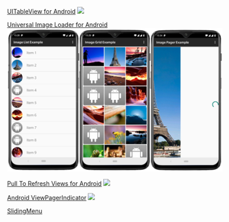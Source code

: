 [UITableView for Android](https://github.com/thiagolocatelli/android-uitableview)
![](https://a248.e.akamai.net/camo.github.com/0a19f695fcf2fb967fdbd8ab485be02ff07932aa/687474703a2f2f74686961676f2e6772656d2e696f2f696d672f6769746875622f75697461626c652d76696577332e706e67)

[Universal Image Loader for Android](https://github.com/nostra13/Android-Universal-Image-Loader)
![](https://github.com/nostra13/Android-Universal-Image-Loader/raw/master/UniversalImageLoader.png)



[Pull To Refresh Views for Android](https://github.com/chrisbanes/Android-PullToRefresh)
![](https://github.com/chrisbanes/Android-PullToRefresh/raw/master/header_graphic.png)



[Android ViewPagerIndicator](http://viewpagerindicator.com/)
![](https://raw.github.com/JakeWharton/Android-ViewPagerIndicator/master/sample/screens.png)

[SlidingMenu](https://github.com/jfeinstein10/SlidingMenu)
